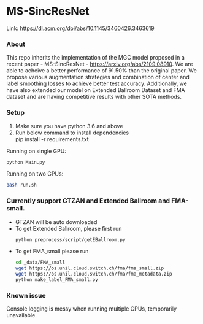 # MS-SincResNet


Link: https://dl.acm.org/doi/abs/10.1145/3460426.3463619 </br>

### About
This repo inherits the implementation of the MGC model proposed in a recent paper - MS-SincResNet - https://arxiv.org/abs/2109.08910. We are able to acheive a better performance of 91.50% than the original paper. We propose various augmentation strategies and combination of center and label smoothing losses to achieve better test accuracy. Additionally, we have also extended our model on Extended Ballroom Dataset and FMA dataset and are having competitive results with other SOTA methods. </br>  

### Setup 

1. Make sure you have python 3.6 and above
2. Run below command to install dependencies </br>
   pip install -r requirements.txt

Running on single GPU:
```bash
python Main.py
```

Running on two GPUs:
```bash
bash run.sh
```

### Currently support GTZAN and Extended Ballroom and FMA-small.
- GTZAN will be auto downloaded
- To get Extended Ballroom, please first run 
    ```bash
    python preprocess/script/getEBallroom.py
    ```
- To get FMA_small please run
    ```bash
    cd _data/FMA_small
    wget https://os.unil.cloud.switch.ch/fma/fma_small.zip
    wget https://os.unil.cloud.switch.ch/fma/fma_metadata.zip
    python make_label_FMA_small.py
    ```
### Known issue
Console logging is messy when running multiple GPUs, temporarily unavailable.
